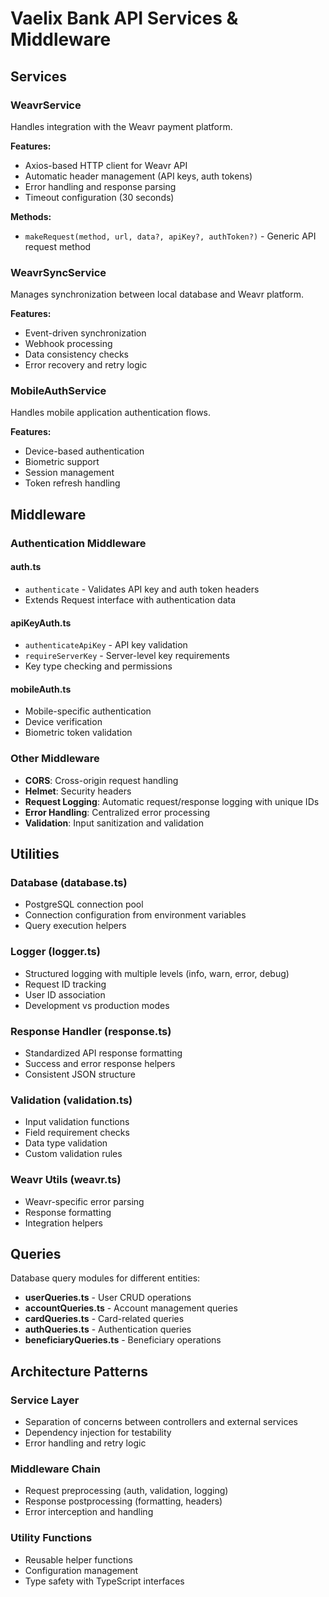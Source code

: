 # Vaelix Bank API Services & Middleware

## Services

### WeavrService

Handles integration with the Weavr payment platform.

**Features:**
- Axios-based HTTP client for Weavr API
- Automatic header management (API keys, auth tokens)
- Error handling and response parsing
- Timeout configuration (30 seconds)

**Methods:**
- `makeRequest(method, url, data?, apiKey?, authToken?)` - Generic API request method

### WeavrSyncService

Manages synchronization between local database and Weavr platform.

**Features:**
- Event-driven synchronization
- Webhook processing
- Data consistency checks
- Error recovery and retry logic

### MobileAuthService

Handles mobile application authentication flows.

**Features:**
- Device-based authentication
- Biometric support
- Session management
- Token refresh handling

## Middleware

### Authentication Middleware

#### auth.ts
- `authenticate` - Validates API key and auth token headers
- Extends Request interface with authentication data

#### apiKeyAuth.ts
- `authenticateApiKey` - API key validation
- `requireServerKey` - Server-level key requirements
- Key type checking and permissions

#### mobileAuth.ts
- Mobile-specific authentication
- Device verification
- Biometric token validation

### Other Middleware

- **CORS**: Cross-origin request handling
- **Helmet**: Security headers
- **Request Logging**: Automatic request/response logging with unique IDs
- **Error Handling**: Centralized error processing
- **Validation**: Input sanitization and validation

## Utilities

### Database (database.ts)
- PostgreSQL connection pool
- Connection configuration from environment variables
- Query execution helpers

### Logger (logger.ts)
- Structured logging with multiple levels (info, warn, error, debug)
- Request ID tracking
- User ID association
- Development vs production modes

### Response Handler (response.ts)
- Standardized API response formatting
- Success and error response helpers
- Consistent JSON structure

### Validation (validation.ts)
- Input validation functions
- Field requirement checks
- Data type validation
- Custom validation rules

### Weavr Utils (weavr.ts)
- Weavr-specific error parsing
- Response formatting
- Integration helpers

## Queries

Database query modules for different entities:

- **userQueries.ts** - User CRUD operations
- **accountQueries.ts** - Account management queries
- **cardQueries.ts** - Card-related queries
- **authQueries.ts** - Authentication queries
- **beneficiaryQueries.ts** - Beneficiary operations

## Architecture Patterns

### Service Layer
- Separation of concerns between controllers and external services
- Dependency injection for testability
- Error handling and retry logic

### Middleware Chain
- Request preprocessing (auth, validation, logging)
- Response postprocessing (formatting, headers)
- Error interception and handling

### Utility Functions
- Reusable helper functions
- Configuration management
- Type safety with TypeScript interfaces